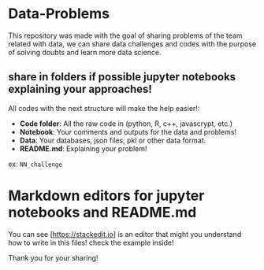 # Data-Problems
This repository was made with the goal of sharing problems of the team related with data, we can share data challenges and codes with the purpose of solving doubts and learn more data science.

## share in folders if possible jupyter notebooks explaining your approaches!

All codes with the next structure will make the help easier!: 

- **Code folder**: All the raw code in (python, R, c++, javascrypt, etc.)
- **Notebook**: Your comments and outputs for the data and problems!
- **Data**: Your databases, json files, pkl or other data format.
- **README.md**: Explaining your problem! 

ex: `NN_challenge`

# Markdown editors for jupyter notebooks and README.md

You can see [https://stackedit.io] is an editor that might you understand how to write in this files! check the example inside!


Thank you for your sharing! 


